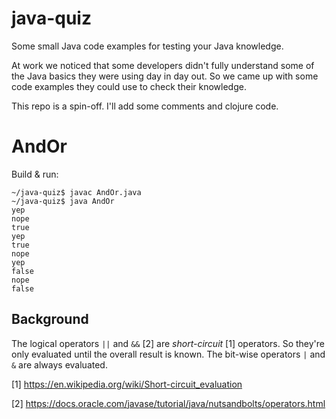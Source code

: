 # java-quiz

Some small Java code examples for testing your Java knowledge.

At work we noticed that some developers didn't fully understand some
of the Java basics they were using day in day out. So we came up with
some code examples they could use to check their knowledge.

This repo is a spin-off. I'll add some comments and clojure code.

# AndOr

Build & run:

	~/java-quiz$ javac AndOr.java
	~/java-quiz$ java AndOr
	yep
	nope
	true
	yep
	true
	nope
	yep
	false
	nope
	false

## Background

The logical operators `||` and `&&` [2] are _short-circuit_ [1]
operators. So they're only evaluated until the overall result is
known. The bit-wise operators `|` and `&` are always evaluated.

[1] https://en.wikipedia.org/wiki/Short-circuit_evaluation

[2] https://docs.oracle.com/javase/tutorial/java/nutsandbolts/operators.html

